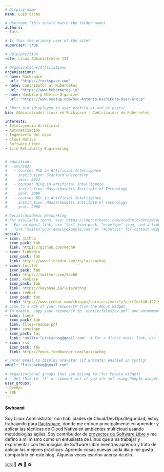 ```yaml
---
# Display name
name: Luis Cacho

# Username (this should match the folder name)
authors:
- luis

# Is this the primary user of the site?
superuser: true

# Role/position
role: Linux Administrator III

# Organizations/Affiliations
organizations:
- name: Rackspace
  url: "https://rackspace.com"
- name: Contributor at Kubernetes
  url: "https://www.kubernetes.io"
- name: Hashicorp Meetup Organizer
  url: "https://www.meetup.com/San-Antonio-HashiCorp-User-Group"

# Short bio (displayed in user profile at end of posts)
bio: Administrador Linux en Rackspace | Contribuidor de Kubernetes 

interests:
- Inteligencia Artificial
- Automatización
- Ingeniería del Caos
- Cloud Native
- Software Libre
- Site Reliabilty Engineering


# education:
#   courses:
#   - course: PhD in Artificial Intelligence
#     institution: Stanford University
#     year: 2012
#   - course: MEng in Artificial Intelligence
#     institution: Massachusetts Institute of Technology
#     year: 2009
#   - course: BSc in Artificial Intelligence
#     institution: Massachusetts Institute of Technology
#     year: 2008

# Social/Academic Networking
# For available icons, see: https://sourcethemes.com/academic/docs/widgets/#icons
#   For an email link, use "fas" icon pack, "envelope" icon, and a link in the
#   form "mailto:your-email@example.com" or "#contact" for contact widget.
social:
- icon: github
  icon_pack: fab
  link: https://github.com/k4ch0
- icon: linkedin
  icon_pack: fab
  link: https://www.linkedin.com/in/luiscachog
- icon: twitter
  icon_pack: fab
  link: https://twitter.com/k4ch0
- icon: keybase
  icon_pack: fab
  link: https://keybase.io/luiscachog
- icon: redhat
  icon_pack: fab
  link: https://www.redhat.com/rhtapps/services/verify?certId=140-122-987
# Link to a PDF of your resume/CV from the About widget.
# To enable, copy your resume/CV to `static/files/cv.pdf` and uncomment the lines below.  
- icon: linux
  icon_pack: fab
  link: files/resume.pdf
- icon: envelope
  icon_pack: fas
  link: 'mailto:luiscachog@gmail.com'  # For a direct email link, use "mailto:test@example.org".
- icon: rss
  icon_pack: fas
  link: http://feeds.feedburner.com/luiscachog

# Enter email to display Gravatar (if Gravatar enabled in Config)
email: "luiscachog@gmail.com"
  
# Organizational groups that you belong to (for People widget)
#   Set this to `[]` or comment out if you are not using People widget.  
user_groups:
- DevOps
- SRE
---
```


#### $whoami

Soy Linux Administrator con habilidades de Cloud/DevOps/Seguridad, estoy trabajando para [Rackspace](https://rackspace.com), donde me enfoco principalmente en aprender y aplicar las técnicas de Cloud Native en ambientes multicloud usando metódologias ágiles.
Soy contribuidor de [proyectos de Software Libre](#projects) y me defino a mi mismo como un entusiasta de Linux que ama trabajar y exprimentar con tecnologías de Software Libre mientras aprendo y trato de aplicar las mejores prácticas.
Aprendo cosas nuevas cada día y me gusta compartirlo en este blog. Algunas veces escribo acerca de ello.

:us: :dog: :video_game: :football: :soccer: